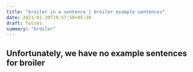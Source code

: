```yaml
---
title: "broiler in a sentence | broiler example sentences"
date: 2021-01-20T19:57:50+05:30
draft: falses
summary: "broiler"
---
```

## Unfortunately, we have no example sentences for broiler                 
